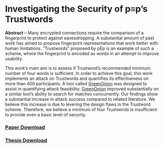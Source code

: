 # Investigating the Security of p≡p’s Trustwords

**Abstract** – Many encrypted connections require
the comparison of a fingerprint to protect
against eavesdropping. A substantial amount
of past work has aimed to propose fingerprint
representations that work better with human
limitations. “Trustwords” proposed by pEp
is an example of such a scheme, where the
fingerprint is encoded as words in an attempt
to improve usability.

This work’s main aim is to assess if Trustword’s recommended minimum number of four
words is sufficient. In order to achieve this goal,
this work implements an attack on Trustwords
and quantifies its effectiveness on more than
400 participants. A tool called [GreenOnion](https://github.com/AidanFray/GreenOnion)
was designed to assist in quantifying attack
feasibility. [GreenOnion](https://github.com/AidanFray/GreenOnion)
improved substantially on a similar tool’s ability to search for matches
concurrently. Our findings show a substantial
increase in attack success compared to related
literature.
We believe this increase is due
to levering the design flaws in the Trustword
scheme. Therefore, we believe a minimum of
four Trustwords is insufficient to provide even a
basic level of security.

### [Paper Download](https://github.com/AidanFray/MSc_Dissertation/releases/download/v1.0/paper.pdf)
### [Thesis Download](https://github.com/AidanFray/MSc_Dissertation/releases/download/v1.0/thesis.pdf)
